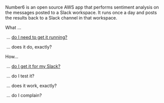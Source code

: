 Number6 is an open source AWS app that performs sentiment analysis on the messages posted to a Slack workspace. It runs once a day and posts the results back to a Slack channel in that workspace. 

What ...

​	... [do I need to get it running?](./what_do_i_need.md)

​	... does it do, exactly?

How...

​	... [do I get it for my Slack?](how_do_i_get_it.md)

​	... do I test it?

​	... does it work, exactly?

​	... do I complain?

